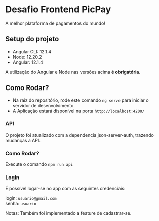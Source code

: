 # **Desafio Frontend PicPay**

A melhor plataforma de pagamentos do mundo!

## Setup do projeto

- Angular CLI: 12.1.4
- Node: 12.20.2
- Angular: 12.1.4

A utilização do Angular e Node nas versões acima **é obrigatória**.

## Como Rodar?

- Na raiz do repositório, rode este comando `ng serve` para iniciar o servidor de desenvolvimento.
- A Aplicação estará disponível na porta `http://localhost:4200/`

### **API**

O projeto foi atualizado com a dependencia json-server-auth, trazendo mudanças a API.

### **Como Rodar?**

Execute o comando `npm run api`

### **Login**

É possível logar-se no app com as seguintes credenciais:

login: `usuario@gmail.com`
<br/>
senha: `usuario`

Notas: Também foi implementado a feature de cadastrar-se.
